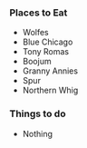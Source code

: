### Places to Eat
 - Wolfes
 - Blue Chicago
 - Tony Romas
 - Boojum
 - Granny Annies
 - Spur
 - Northern Whig

### Things to do
- Nothing
